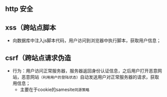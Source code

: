 ## http 安全

## xss（跨站点脚本

* 向数据库中注入js脚本代码，用户访问到浏览器中执行脚本，获取用户信息；

## csrf（跨站点请求伪造

* 行为：用户访问正常服务器，服务器返回身份认证信息，之后用户打开恶意网站，恶意网站`（利用用户的登陆状态）`自动发送用户对正常服务器的请求，获取用信息；
  - 主要在于cookie的samesite`同源策略`